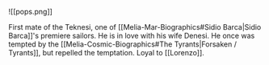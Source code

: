 ![[pops.png]]

First mate of the Teknesi, one of [[Melia-Mar-Biographics#Sidio Barca|Sidio Barca]]'s premiere sailors. He is in love with his wife Denesi. He once was tempted by the [[Melia-Cosmic-Biographics#The Tyrants|Forsaken / Tyrants]], but repelled the temptation. Loyal to [[Lorenzo]].